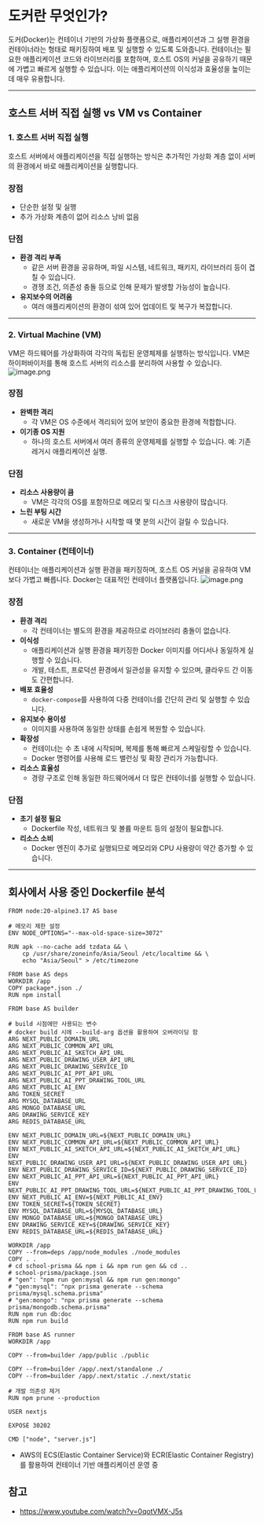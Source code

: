 # 도커란 무엇인가?

도커(Docker)는 컨테이너 기반의 가상화 플랫폼으로, 애플리케이션과 그 실행 환경을 컨테이너라는 형태로 패키징하여 배포 및 실행할 수 있도록 도와줍니다. 컨테이너는 필요한 애플리케이션 코드와 라이브러리를 포함하며, 호스트 OS의 커널을 공유하기 때문에 가볍고 빠르게 실행할 수 있습니다. 이는 애플리케이션의 이식성과 효율성을 높이는 데 매우 유용합니다.

---

## 호스트 서버 직접 실행 vs VM vs Container

### 1. 호스트 서버 직접 실행

호스트 서버에서 애플리케이션을 직접 실행하는 방식은 추가적인 가상화 계층 없이 서버의 환경에서 바로 애플리케이션을 실행합니다.

### 장점

- 단순한 설정 및 실행
- 추가 가상화 계층이 없어 리소스 낭비 없음

### 단점

- **환경 격리 부족**
    - 같은 서버 환경을 공유하며, 파일 시스템, 네트워크, 패키지, 라이브러리 등이 겹칠 수 있습니다.
    - 경쟁 조건, 의존성 충돌 등으로 인해 문제가 발생할 가능성이 높습니다.
- **유지보수의 어려움**
    - 여러 애플리케이션의 환경이 섞여 있어 업데이트 및 복구가 복잡합니다.

---

### 2. Virtual Machine (VM)

VM은 하드웨어를 가상화하여 각각의 독립된 운영체제를 실행하는 방식입니다. VM은 하이퍼바이저를 통해 호스트 서버의 리소스를 분리하여 사용할 수 있습니다.
![image.png](./assets/1.png)
### 장점

- **완벽한 격리**
    - 각 VM은 OS 수준에서 격리되어 있어 보안이 중요한 환경에 적합합니다.
- **이기종 OS 지원**
    - 하나의 호스트 서버에서 여러 종류의 운영체제를 실행할 수 있습니다. 예: 기존 레거시 애플리케이션 실행.

### 단점

- **리소스 사용량이 큼**
    - VM은 각각의 OS를 포함하므로 메모리 및 디스크 사용량이 많습니다.
- **느린 부팅 시간**
    - 새로운 VM을 생성하거나 시작할 때 몇 분의 시간이 걸릴 수 있습니다.

---

### 3. Container (컨테이너)

컨테이너는 애플리케이션과 실행 환경을 패키징하며, 호스트 OS 커널을 공유하여 VM보다 가볍고 빠릅니다. Docker는 대표적인 컨테이너 플랫폼입니다.
![image.png](./assets/1.png)
### 장점

- **환경 격리**
    - 각 컨테이너는 별도의 환경을 제공하므로 라이브러리 충돌이 없습니다.
- **이식성**
    - 애플리케이션과 실행 환경을 패키징한 Docker 이미지를 어디서나 동일하게 실행할 수 있습니다.
    - 개발, 테스트, 프로덕션 환경에서 일관성을 유지할 수 있으며, 클라우드 간 이동도 간편합니다.
- **배포 효율성**
    - `docker-compose`를 사용하여 다중 컨테이너를 간단히 관리 및 실행할 수 있습니다.
- **유지보수 용이성**
    - 이미지를 사용하여 동일한 상태를 손쉽게 복원할 수 있습니다.
- **확장성**
    - 컨테이너는 수 초 내에 시작되며, 복제를 통해 빠르게 스케일링할 수 있습니다.
    - Docker 명령어를 사용해 로드 밸런싱 및 확장 관리가 가능합니다.
- **리소스 효율성**
    - 경량 구조로 인해 동일한 하드웨어에서 더 많은 컨테이너를 실행할 수 있습니다.

### 단점

- **초기 설정 필요**
    - Dockerfile 작성, 네트워크 및 볼륨 마운트 등의 설정이 필요합니다.
- **리소스 소비**
    - Docker 엔진이 추가로 실행되므로 메모리와 CPU 사용량이 약간 증가할 수 있습니다.

---

## **회사에서 사용 중인 Dockerfile 분석**

```docker
FROM node:20-alpine3.17 AS base

# 메모리 제한 설정
ENV NODE_OPTIONS="--max-old-space-size=3072"

RUN apk --no-cache add tzdata && \
	cp /usr/share/zoneinfo/Asia/Seoul /etc/localtime && \
	echo "Asia/Seoul" > /etc/timezone

FROM base AS deps
WORKDIR /app
COPY package*.json ./
RUN npm install

FROM base AS builder

# build 시점에만 사용되는 변수
# docker build 시에 --build-arg 옵션을 활용하여 오버라이딩 함
ARG NEXT_PUBLIC_DOMAIN_URL
ARG NEXT_PUBLIC_COMMON_API_URL
ARG NEXT_PUBLIC_AI_SKETCH_API_URL
ARG NEXT_PUBLIC_DRAWING_USER_API_URL
ARG NEXT_PUBLIC_DRAWING_SERVICE_ID
ARG NEXT_PUBLIC_AI_PPT_API_URL
ARG NEXT_PUBLIC_AI_PPT_DRAWING_TOOL_URL
ARG NEXT_PUBLIC_AI_ENV
ARG TOKEN_SECRET
ARG MYSQL_DATABASE_URL
ARG MONGO_DATABASE_URL
ARG DRAWING_SERVICE_KEY
ARG REDIS_DATABASE_URL

ENV NEXT_PUBLIC_DOMAIN_URL=${NEXT_PUBLIC_DOMAIN_URL}
ENV NEXT_PUBLIC_COMMON_API_URL=${NEXT_PUBLIC_COMMON_API_URL}
ENV NEXT_PUBLIC_AI_SKETCH_API_URL=${NEXT_PUBLIC_AI_SKETCH_API_URL}
ENV NEXT_PUBLIC_DRAWING_USER_API_URL=${NEXT_PUBLIC_DRAWING_USER_API_URL}
ENV NEXT_PUBLIC_DRAWING_SERVICE_ID=${NEXT_PUBLIC_DRAWING_SERVICE_ID}
ENV NEXT_PUBLIC_AI_PPT_API_URL=${NEXT_PUBLIC_AI_PPT_API_URL}
ENV NEXT_PUBLIC_AI_PPT_DRAWING_TOOL_URL=${NEXT_PUBLIC_AI_PPT_DRAWING_TOOL_URL}
ENV NEXT_PUBLIC_AI_ENV=${NEXT_PUBLIC_AI_ENV}
ENV TOKEN_SECRET=${TOKEN_SECRET}
ENV MYSQL_DATABASE_URL=${MYSQL_DATABASE_URL}
ENV MONGO_DATABASE_URL=${MONGO_DATABASE_URL}
ENV DRAWING_SERVICE_KEY=${DRAWING_SERVICE_KEY}
ENV REDIS_DATABASE_URL=${REDIS_DATABASE_URL}

WORKDIR /app
COPY --from=deps /app/node_modules ./node_modules
COPY . .
# cd school-prisma && npm i && npm run gen && cd ..
# school-prisma/package.json
# "gen": "npm run gen:mysql && npm run gen:mongo"
# "gen:mysql": "npx prisma generate --schema prisma/mysql.schema.prisma"
# "gen:mongo": "npx prisma generate --schema prisma/mongodb.schema.prisma"
RUN npm run db:doc
RUN npm run build

FROM base AS runner
WORKDIR /app

COPY --from=builder /app/public ./public

COPY --from=builder /app/.next/standalone ./
COPY --from=builder /app/.next/static ./.next/static

# 개발 의존성 제거
RUN npm prune --production

USER nextjs

EXPOSE 30202

CMD ["node", "server.js"]
```

- AWS의 ECS(Elastic Container Service)와 ECR(Elastic Container Registry)를 활용하여 컨테이너 기반 애플리케이션 운영 중

## 참고
- https://www.youtube.com/watch?v=0qotVMX-J5s